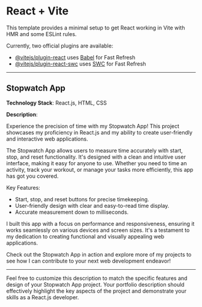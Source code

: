 # React + Vite

This template provides a minimal setup to get React working in Vite with HMR and some ESLint rules.

Currently, two official plugins are available:

- [@vitejs/plugin-react](https://github.com/vitejs/vite-plugin-react/blob/main/packages/plugin-react/README.md) uses [Babel](https://babeljs.io/) for Fast Refresh
- [@vitejs/plugin-react-swc](https://github.com/vitejs/vite-plugin-react-swc) uses [SWC](https://swc.rs/) for Fast Refresh


---

## Stopwatch App

**Technology Stack**: React.js, HTML, CSS

**Description**:

Experience the precision of time with my Stopwatch App! This project showcases my proficiency in React.js and my ability to create user-friendly and interactive web applications.

The Stopwatch App allows users to measure time accurately with start, stop, and reset functionality. It's designed with a clean and intuitive user interface, making it easy for anyone to use. Whether you need to time an activity, track your workout, or manage your tasks more efficiently, this app has got you covered.

Key Features:
- Start, stop, and reset buttons for precise timekeeping.
- User-friendly design with clear and easy-to-read time display.
- Accurate measurement down to milliseconds.

I built this app with a focus on performance and responsiveness, ensuring it works seamlessly on various devices and screen sizes. It's a testament to my dedication to creating functional and visually appealing web applications.

Check out the Stopwatch App in action and explore more of my projects to see how I can contribute to your next web development endeavor!

---

Feel free to customize this description to match the specific features and design of your Stopwatch App project. Your portfolio description should effectively highlight the key aspects of the project and demonstrate your skills as a React.js developer.
